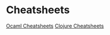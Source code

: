 # Cheatsheets

[Ocaml Cheatsheets](https://github.com/kirisky/CheatSheets/tree/master/OCaml)
[Clojure Cheatsheets](https://github.com/kirisky/CheatSheets/tree/master/Clojure)
